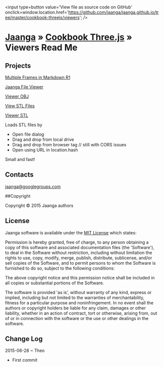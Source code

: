 <span style=display:none; >[View as web page]( http://jaanga.github.io/cookbook-threejs/viewers/ "View file as a web page." ) </span>
<input type=button value='View file as source code on GitHub' onclick=window.location.href='https://github.com/jaanga/jaanga.github.io/tree/master/cookbook-threejs/viewers'; />

[Jaanga]( http://jaanga.github.io// ) &raquo; [Cookbook Three.js]( http://jaanga.github.io/cookbook-threejs/ ) &raquo;  
Viewers Read Me
===

## Projects

[ Multiple Frames in Markdown R1 ]( http://jaanga.github.io/cookbook-threejs/viewers/multiple-iframes/multiple-iframes-in-markdown-file/ )

[Jaanga File Viewer]( ./viewer-html-jaanga/viewer-html-jaanga-r1.html )

[Viewer OBJ]( https://github.com/jaanga/jaanga.github.io/tree/master/cookbook-threejs/viewers/viewer-obj )

[View STL Files]( http://jaanga.github.io/cookbook-threejs/viewers/view-stl-files/index.html )

[Viewer STL]( http://jaanga.github.io/cookbook-threejs/viewers/viewer-stl/latest/ )

Loads STL files by

* Open file dialog
* Drag and drop from local drive
* Drag and drop from browser tag // still with CORS issues
* Open using URL in location.hash 

Small and fast!


## Contacts

jaanga@googlegroups.com

##Copyright

Copyright © 2015 Jaanga authors


## License

Jaanga software is available under the [MIT License]( http://en.wikipedia.org/wiki/MIT_License) which states:

Permission is hereby granted, free of charge, to any person obtaining a copy of this software and associated documentation files (the 'Software'),
to deal in the Software without restriction, including without limitation the rights to use, copy, modify, merge, publish, distribute, sublicense, and/or sell copies of the Software, and to permit persons to whom the Software is furnished to do so, subject to the following conditions:

The above copyright notice and this permission notice shall be included in all copies or substantial portions of the Software.

The software is provided 'as is', without warranty of any kind, express or implied, including but not limited to the warranties of merchantability, fitness for a particular purpose and noninfringement.
In no event shall the authors or copyright holders be liable for any claim, damages or other liability, whether in an action of contract, tort or otherwise, arising from, out of or in connection with the software or the use or other dealings in the software.


## Change Log

2015-06-28 ~ Theo

* First commit
